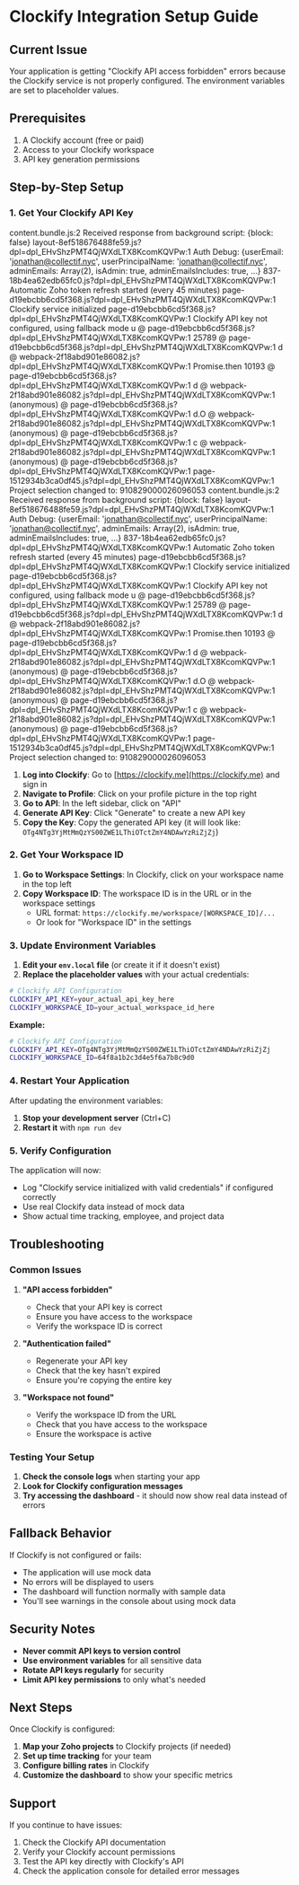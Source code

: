 # Clockify Integration Setup Guide

## Current Issue
Your application is getting "Clockify API access forbidden" errors because the Clockify service is not properly configured. The environment variables are set to placeholder values.

## Prerequisites
1. A Clockify account (free or paid)
2. Access to your Clockify workspace
3. API key generation permissions

## Step-by-Step Setup

### 1. Get Your Clockify API Key
content.bundle.js:2 Received response from background script: {block: false}
layout-8ef518676488fe59.js?dpl=dpl_EHvShzPMT4QjWXdLTX8KcomKQVPw:1 Auth Debug: {userEmail: 'jonathan@collectif.nyc', userPrincipalName: 'jonathan@collectif.nyc', adminEmails: Array(2), isAdmin: true, adminEmailsIncludes: true, …}
837-18b4ea62edb65fc0.js?dpl=dpl_EHvShzPMT4QjWXdLTX8KcomKQVPw:1 Automatic Zoho token refresh started (every 45 minutes)
page-d19ebcbb6cd5f368.js?dpl=dpl_EHvShzPMT4QjWXdLTX8KcomKQVPw:1 Clockify service initialized
page-d19ebcbb6cd5f368.js?dpl=dpl_EHvShzPMT4QjWXdLTX8KcomKQVPw:1 Clockify API key not configured, using fallback mode
u @ page-d19ebcbb6cd5f368.js?dpl=dpl_EHvShzPMT4QjWXdLTX8KcomKQVPw:1
25789 @ page-d19ebcbb6cd5f368.js?dpl=dpl_EHvShzPMT4QjWXdLTX8KcomKQVPw:1
d @ webpack-2f18abd901e86082.js?dpl=dpl_EHvShzPMT4QjWXdLTX8KcomKQVPw:1
Promise.then
10193 @ page-d19ebcbb6cd5f368.js?dpl=dpl_EHvShzPMT4QjWXdLTX8KcomKQVPw:1
d @ webpack-2f18abd901e86082.js?dpl=dpl_EHvShzPMT4QjWXdLTX8KcomKQVPw:1
(anonymous) @ page-d19ebcbb6cd5f368.js?dpl=dpl_EHvShzPMT4QjWXdLTX8KcomKQVPw:1
d.O @ webpack-2f18abd901e86082.js?dpl=dpl_EHvShzPMT4QjWXdLTX8KcomKQVPw:1
(anonymous) @ page-d19ebcbb6cd5f368.js?dpl=dpl_EHvShzPMT4QjWXdLTX8KcomKQVPw:1
c @ webpack-2f18abd901e86082.js?dpl=dpl_EHvShzPMT4QjWXdLTX8KcomKQVPw:1
(anonymous) @ page-d19ebcbb6cd5f368.js?dpl=dpl_EHvShzPMT4QjWXdLTX8KcomKQVPw:1
page-1512934b3ca0df45.js?dpl=dpl_EHvShzPMT4QjWXdLTX8KcomKQVPw:1 Project selection changed to: 910829000026096053
content.bundle.js:2 Received response from background script: {block: false}
layout-8ef518676488fe59.js?dpl=dpl_EHvShzPMT4QjWXdLTX8KcomKQVPw:1 Auth Debug: {userEmail: 'jonathan@collectif.nyc', userPrincipalName: 'jonathan@collectif.nyc', adminEmails: Array(2), isAdmin: true, adminEmailsIncludes: true, …}
837-18b4ea62edb65fc0.js?dpl=dpl_EHvShzPMT4QjWXdLTX8KcomKQVPw:1 Automatic Zoho token refresh started (every 45 minutes)
page-d19ebcbb6cd5f368.js?dpl=dpl_EHvShzPMT4QjWXdLTX8KcomKQVPw:1 Clockify service initialized
page-d19ebcbb6cd5f368.js?dpl=dpl_EHvShzPMT4QjWXdLTX8KcomKQVPw:1 Clockify API key not configured, using fallback mode
u @ page-d19ebcbb6cd5f368.js?dpl=dpl_EHvShzPMT4QjWXdLTX8KcomKQVPw:1
25789 @ page-d19ebcbb6cd5f368.js?dpl=dpl_EHvShzPMT4QjWXdLTX8KcomKQVPw:1
d @ webpack-2f18abd901e86082.js?dpl=dpl_EHvShzPMT4QjWXdLTX8KcomKQVPw:1
Promise.then
10193 @ page-d19ebcbb6cd5f368.js?dpl=dpl_EHvShzPMT4QjWXdLTX8KcomKQVPw:1
d @ webpack-2f18abd901e86082.js?dpl=dpl_EHvShzPMT4QjWXdLTX8KcomKQVPw:1
(anonymous) @ page-d19ebcbb6cd5f368.js?dpl=dpl_EHvShzPMT4QjWXdLTX8KcomKQVPw:1
d.O @ webpack-2f18abd901e86082.js?dpl=dpl_EHvShzPMT4QjWXdLTX8KcomKQVPw:1
(anonymous) @ page-d19ebcbb6cd5f368.js?dpl=dpl_EHvShzPMT4QjWXdLTX8KcomKQVPw:1
c @ webpack-2f18abd901e86082.js?dpl=dpl_EHvShzPMT4QjWXdLTX8KcomKQVPw:1
(anonymous) @ page-d19ebcbb6cd5f368.js?dpl=dpl_EHvShzPMT4QjWXdLTX8KcomKQVPw:1
page-1512934b3ca0df45.js?dpl=dpl_EHvShzPMT4QjWXdLTX8KcomKQVPw:1 Project selection changed to: 910829000026096053

1. **Log into Clockify**: Go to [https://clockify.me](https://clockify.me) and sign in
2. **Navigate to Profile**: Click on your profile picture in the top right
3. **Go to API**: In the left sidebar, click on "API"
4. **Generate API Key**: Click "Generate" to create a new API key
5. **Copy the Key**: Copy the generated API key (it will look like: `OTg4NTg3YjMtMmQzYS00ZWE1LThiOTctZmY4NDAwYzRiZjZj`)

### 2. Get Your Workspace ID

1. **Go to Workspace Settings**: In Clockify, click on your workspace name in the top left
2. **Copy Workspace ID**: The workspace ID is in the URL or in the workspace settings
   - URL format: `https://clockify.me/workspace/[WORKSPACE_ID]/...`
   - Or look for "Workspace ID" in the settings

### 3. Update Environment Variables

1. **Edit your `env.local` file** (or create it if it doesn't exist)
2. **Replace the placeholder values** with your actual credentials:

```bash
# Clockify API Configuration
CLOCKIFY_API_KEY=your_actual_api_key_here
CLOCKIFY_WORKSPACE_ID=your_actual_workspace_id_here
```

**Example:**
```bash
# Clockify API Configuration
CLOCKIFY_API_KEY=OTg4NTg3YjMtMmQzYS00ZWE1LThiOTctZmY4NDAwYzRiZjZj
CLOCKIFY_WORKSPACE_ID=64f8a1b2c3d4e5f6a7b8c9d0
```

### 4. Restart Your Application

After updating the environment variables:
1. **Stop your development server** (Ctrl+C)
2. **Restart it** with `npm run dev`

### 5. Verify Configuration

The application will now:
- Log "Clockify service initialized with valid credentials" if configured correctly
- Use real Clockify data instead of mock data
- Show actual time tracking, employee, and project data

## Troubleshooting

### Common Issues

1. **"API access forbidden"**
   - Check that your API key is correct
   - Ensure you have access to the workspace
   - Verify the workspace ID is correct

2. **"Authentication failed"**
   - Regenerate your API key
   - Check that the key hasn't expired
   - Ensure you're copying the entire key

3. **"Workspace not found"**
   - Verify the workspace ID from the URL
   - Check that you have access to the workspace
   - Ensure the workspace is active

### Testing Your Setup

1. **Check the console logs** when starting your app
2. **Look for Clockify configuration messages**
3. **Try accessing the dashboard** - it should now show real data instead of errors

## Fallback Behavior

If Clockify is not configured or fails:
- The application will use mock data
- No errors will be displayed to users
- The dashboard will function normally with sample data
- You'll see warnings in the console about using mock data

## Security Notes

- **Never commit API keys to version control**
- **Use environment variables** for all sensitive data
- **Rotate API keys regularly** for security
- **Limit API key permissions** to only what's needed

## Next Steps

Once Clockify is configured:
1. **Map your Zoho projects** to Clockify projects (if needed)
2. **Set up time tracking** for your team
3. **Configure billing rates** in Clockify
4. **Customize the dashboard** to show your specific metrics

## Support

If you continue to have issues:
1. Check the Clockify API documentation
2. Verify your Clockify account permissions
3. Test the API key directly with Clockify's API
4. Check the application console for detailed error messages
